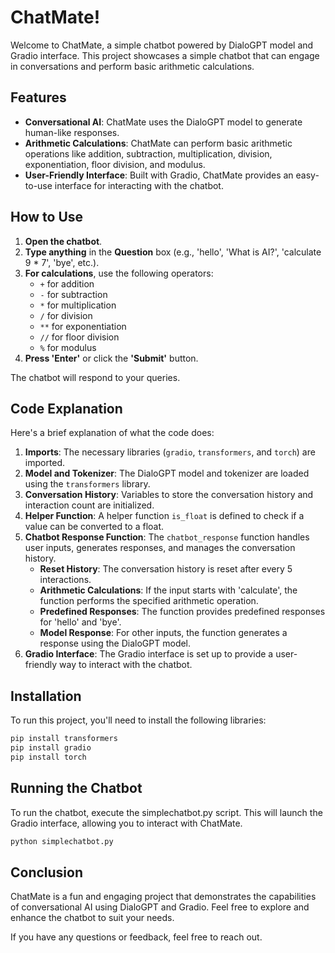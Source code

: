 # ChatMate!

Welcome to ChatMate, a simple chatbot powered by DialoGPT model and Gradio interface. This project showcases a simple chatbot that can engage in conversations and perform basic arithmetic calculations.

## Features

- **Conversational AI**: ChatMate uses the DialoGPT model to generate human-like responses.
- **Arithmetic Calculations**: ChatMate can perform basic arithmetic operations like addition, subtraction, multiplication, division, exponentiation, floor division, and modulus.
- **User-Friendly Interface**: Built with Gradio, ChatMate provides an easy-to-use interface for interacting with the chatbot.

## How to Use

1. **Open the chatbot**.
2. **Type anything** in the **Question** box (e.g., 'hello', 'What is AI?', 'calculate 9 * 7', 'bye', etc.).
3. **For calculations**, use the following operators:
    - `+` for addition
    - `-` for subtraction
    - `*` for multiplication
    - `/` for division
    - `**` for exponentiation
    - `//` for floor division
    - `%` for modulus
4. **Press 'Enter'** or click the **'Submit'** button.

The chatbot will respond to your queries.

## Code Explanation

Here's a brief explanation of what the code does:

1. **Imports**: The necessary libraries (`gradio`, `transformers`, and `torch`) are imported.
2. **Model and Tokenizer**: The DialoGPT model and tokenizer are loaded using the `transformers` library.
3. **Conversation History**: Variables to store the conversation history and interaction count are initialized.
4. **Helper Function**: A helper function `is_float` is defined to check if a value can be converted to a float.
5. **Chatbot Response Function**: The `chatbot_response` function handles user inputs, generates responses, and manages the conversation history.
    - **Reset History**: The conversation history is reset after every 5 interactions.
    - **Arithmetic Calculations**: If the input starts with 'calculate', the function performs the specified arithmetic operation.
    - **Predefined Responses**: The function provides predefined responses for 'hello' and 'bye'.
    - **Model Response**: For other inputs, the function generates a response using the DialoGPT model.
6. **Gradio Interface**: The Gradio interface is set up to provide a user-friendly way to interact with the chatbot.

## Installation

To run this project, you'll need to install the following libraries:

```bash
pip install transformers
pip install gradio
pip install torch
```

## Running the Chatbot

To run the chatbot, execute the simplechatbot.py script. This will launch the Gradio interface, allowing you to interact with ChatMate.

```bash
python simplechatbot.py
```

## Conclusion
ChatMate is a fun and engaging project that demonstrates the capabilities of conversational AI using DialoGPT and Gradio. Feel free to explore and enhance the chatbot to suit your needs.

If you have any questions or feedback, feel free to reach out.
